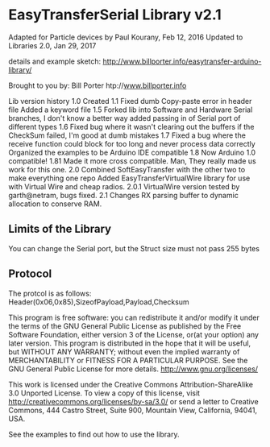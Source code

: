 EasyTransferSerial Library v2.1
====

Adapted for Particle devices by Paul Kourany, Feb 12, 2016
Updated to Libraries 2.0, Jan 29, 2017

details and example sketch: http://www.billporter.info/easytransfer-arduino-library/

Brought to you by:	Bill Porter		htp://www.billporter.info


Lib version history
1.0  Created
1.1  Fixed dumb Copy-paste error in header file
	 Added a keyword file
1.5  Forked lib into Software and Hardware Serial branches, I don't know a better way
	 added passing in of Serial port of different types
1.6  Fixed bug where it wasn't clearing out the buffers if the CheckSum failed,
		I'm good at dumb mistakes
1.7  Fixed a bug where the receive function could block for too long and never process data correctly
	    Organized the examples to be Arduino IDE compatible
1.8
	Now Arduino 1.0 compatible!
 1.81
	Made it more cross compatible. Man, They really made us work for this one. 
 2.0
     Combined SoftEasyTransfer with the other two to make everything one repo
         Added EasyTransferVirtualWire library for use with Virtual Wire and cheap radios.
 2.0.1
     VirtualWire version tested by garth@netram, bugs fixed. 
 2.1
   Changes RX parsing buffer to dynamic allocation to conserve RAM.


Limits of the Library
---
You can change the Serial port, but the Struct size must not pass 255 bytes

Protocol
---
The protcol is as follows:
	Header(0x06,0x85),SizeofPayload,Payload,Checksum
	
  
This program is free software: you can redistribute it and/or modify it under the terms of the GNU General Public License as published by the Free Software Foundation, either version 3 of the License, or(at your option) any later version.
This program is distributed in the hope that it will be useful,
but WITHOUT ANY WARRANTY; without even the implied warranty of
MERCHANTABILITY or FITNESS FOR A PARTICULAR PURPOSE.  See the
GNU General Public License for more details.
<http://www.gnu.org/licenses/>

This work is licensed under the Creative Commons Attribution-ShareAlike 3.0 Unported License. 
To view a copy of this license, visit http://creativecommons.org/licenses/by-sa/3.0/ or
send a letter to Creative Commons, 444 Castro Street, Suite 900, Mountain View, California, 94041, USA.


See the examples to find out how to use the library. 
